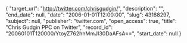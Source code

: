 {
  "target_url": "http://twitter.com/chrisgudgin/", 
  "description": "", 
  "end_date": null, 
  "date": "2006-01-01T12:00:00", 
  "slug": 43188297, 
  "subject": null, 
  "publisher": "twitter.com", 
  "open_access": true, 
  "title": "Chris Gudgin PPC on Twitter", 
  "record_id": "20060101T120000/YtoyZ762hnMmJI30DaAFsA==", 
  "start_date": null
}

